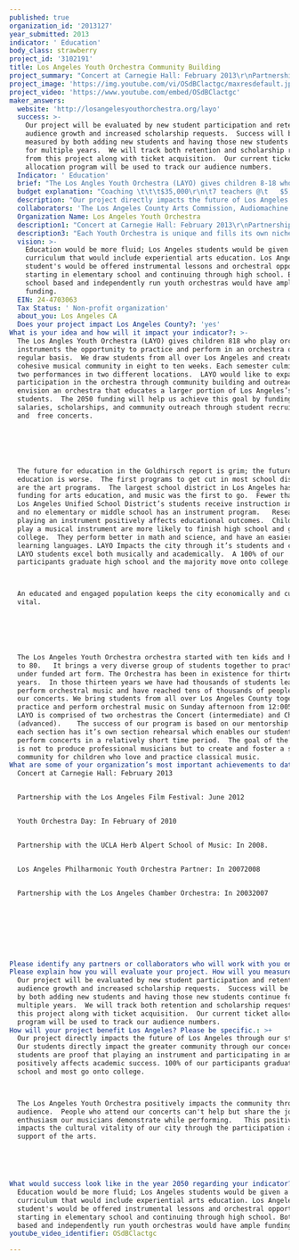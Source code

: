 ```yaml
---
published: true
organization_id: '2013127'
year_submitted: 2013
indicator: ' Education'
body_class: strawberry
project_id: '3102191'
title: Los Angeles Youth Orchestra Community Building
project_summary: "Concert at Carnegie Hall: February 2013\r\nPartnership with the Los Angeles Film Festival: June 2012\r\nYouth Orchestra Day: In February of 2010\r\nPartnership with the UCLA Herb Alpert School of Music: In 2008.\r\nLos Angeles Philharmonic Youth Orchestra Partner: In 2007-2008\r\nPartnership with the Los Angeles Chamber Orchestra: In 2003-2007\r\n\r\n\r\n"
project_image: 'https://img.youtube.com/vi/OSdBClactgc/maxresdefault.jpg'
project_video: 'https://www.youtube.com/embed/OSdBClactgc'
maker_answers:
  website: 'http://losangelesyouthorchestra.org/layo'
  success: >-
    Our project will be evaluated by new student participation and retention,
    audience growth and increased scholarship requests.  Success will be
    measured by both adding new students and having those new students continue
    for multiple years.  We will track both retention and scholarship requests
    from this project along with ticket acquisition.  Our current ticket
    allocation program will be used to track our audience numbers.
  Indicator: ' Education'
  brief: "The Los Angles Youth Orchestra (LAYO) gives children 8-18 who play orchestral instruments the opportunity to practice and perform in an orchestra on a regular basis.  We draw students from all over Los Angeles and create a cohesive musical community in eight to ten weeks. Each semester culminates in two performances in two different locations.  LAYO would like to expand participation in the orchestra through community building and outreach.  We envision an orchestra that educates a larger portion of Los Angeles’s students.  The 2050 funding will help us achieve this goal by funding teacher salaries, scholarships, and community outreach through student recruitment and  free concerts.  \r\n\r\nThe future for education in the Goldhirsch report is grim; the future of arts education is worse.  The first programs to get cut in most school districts are the art programs.  The largest school district in Los Angeles has gutted funding for arts education, and music was the first to go.  Fewer than 10% of Los Angeles Unified School District’s students receive instruction in the arts and no elementary or middle school has an instrument program.   Research shows playing an instrument positively affects educational outcomes.  Children who play a musical instrument are more likely to finish high school and go on to college.  They perform better in math and science, and have an easier time learning languages. LAYO Impacts the city through it’s students and concerts.  LAYO students excel both musically and academically.  A 100% of our participants graduate high school and the majority move onto college.\r\nAn educated and engaged population keeps the city economically and culturally vital. \r\n\r\nThe Los Angeles Youth Orchestra orchestra started with ten kids and has grown to 80.   It brings a very diverse group of students together to practice an under funded art form. The Orchestra has been in existence for thirteen years.  In those thirteen years we have had thousands of students learn and perform orchestral music and have reached tens of thousands of people through our concerts. We bring students from all over Los Angeles County together to practice and perform orchestral music on Sunday afternoon from 12:00-5:00 pm.  LAYO is comprised of two orchestras the Concert (intermediate) and Chamber (advanced).    The success of our program is based on our mentorship model, each section has it’s own section rehearsal which enables our students to perform concerts in a relatively short time period.  The goal of the orchestra is not to produce professional musicians but to create and foster a supportive community for children who love and practice classical music."
  budget explanation: "Coaching \t\t\t$35,000\r\n\t7 teachers @\t   $5,000\r\nProgram Director\t$20,000\r\nLibrarian\t\t\t  $5,000\r\nScholarships\t\t$20,000\r\nRecruitment\t\t\t  $3,000\r\nAuditions\t\t\t  $2,000\r\nConcert Income\t\t$10,000\r\nInsurance\t\t\t  $5,000\r\n\r\nTotal\t\t\t      $100,000\r\n"
  description: "Our project directly impacts the future of Los Angeles through our students. Our students directly impact the greater community through our concerts.  LAYO students are proof that playing an instrument and participating in an ensemble positively affects academic success. 100% of our participants graduate high school and most go onto college. \r\nThe Los Angeles Youth Orchestra positively impacts the community through our audience.  People who attend our concerts can't help but share the joy and enthusiasm our musicians demonstrate while performing.   This positively impacts the cultural vitality of our city through the participation and support of the arts. \r\n\r\n"
  collaborators: 'The Los Angeles County Arts Commission, Audiomachine .'
  Organization Name: Los Angeles Youth Orchestra
  description1: "Concert at Carnegie Hall: February 2013\r\nPartnership with the Los Angeles Film Festival: June 2012\r\nYouth Orchestra Day: In February of 2010\r\nPartnership with the UCLA Herb Alpert School of Music: In 2008.\r\nLos Angeles Philharmonic Youth Orchestra Partner: In 2007-2008\r\nPartnership with the Los Angeles Chamber Orchestra: In 2003-2007\r\n\r\n\r\n"
  description3: "Each Youth Orchestra is unique and fills its own niche. We see other orchestra's as an opportunity to share experiences.\r\nWe've collaborated with numerous Youth Orchestra's in Los Angeles to create Youth Orchestra Day in 2010. This was such an inspiring experience we have considered doing it again. "
  vision: >-
    Education would be more fluid; Los Angeles students would be given a rich
    curriculum that would include experiential arts education. Los Angeles
    student's would be offered instrumental lessons and orchestral opportunities
    starting in elementary school and continuing through high school. Both
    school based and independently run youth orchestras would have ample
    funding.
  EIN: 24-4703063
  Tax Status: ' Non-profit organization'
  about_you: Los Angeles CA
  Does your project impact Los Angeles County?: 'yes'
What is your idea and how will it impact your indicator?: >-
  The Los Angles Youth Orchestra (LAYO) gives children 818 who play orchestral
  instruments the opportunity to practice and perform in an orchestra on a
  regular basis.  We draw students from all over Los Angeles and create a
  cohesive musical community in eight to ten weeks. Each semester culminates in
  two performances in two different locations.  LAYO would like to expand
  participation in the orchestra through community building and outreach.  We
  envision an orchestra that educates a larger portion of Los Angeles’s
  students.  The 2050 funding will help us achieve this goal by funding teacher
  salaries, scholarships, and community outreach through student recruitment
  and  free concerts.  






  The future for education in the Goldhirsch report is grim; the future of arts
  education is worse.  The first programs to get cut in most school districts
  are the art programs.  The largest school district in Los Angeles has gutted
  funding for arts education, and music was the first to go.  Fewer than 10% of
  Los Angeles Unified School District’s students receive instruction in the arts
  and no elementary or middle school has an instrument program.   Research shows
  playing an instrument positively affects educational outcomes.  Children who
  play a musical instrument are more likely to finish high school and go on to
  college.  They perform better in math and science, and have an easier time
  learning languages. LAYO Impacts the city through it’s students and concerts. 
  LAYO students excel both musically and academically.  A 100% of our
  participants graduate high school and the majority move onto college.



  An educated and engaged population keeps the city economically and culturally
  vital. 






  The Los Angeles Youth Orchestra orchestra started with ten kids and has grown
  to 80.   It brings a very diverse group of students together to practice an
  under funded art form. The Orchestra has been in existence for thirteen
  years.  In those thirteen years we have had thousands of students learn and
  perform orchestral music and have reached tens of thousands of people through
  our concerts. We bring students from all over Los Angeles County together to
  practice and perform orchestral music on Sunday afternoon from 12:005:00 pm. 
  LAYO is comprised of two orchestras the Concert (intermediate) and Chamber
  (advanced).    The success of our program is based on our mentorship model,
  each section has it’s own section rehearsal which enables our students to
  perform concerts in a relatively short time period.  The goal of the orchestra
  is not to produce professional musicians but to create and foster a supportive
  community for children who love and practice classical music.
What are some of your organization’s most important achievements to date?: |+
  Concert at Carnegie Hall: February 2013


  Partnership with the Los Angeles Film Festival: June 2012


  Youth Orchestra Day: In February of 2010


  Partnership with the UCLA Herb Alpert School of Music: In 2008.


  Los Angeles Philharmonic Youth Orchestra Partner: In 20072008


  Partnership with the Los Angeles Chamber Orchestra: In 20032007








Please identify any partners or collaborators who will work with you on this project.: 'The Los Angeles County Arts Commission, Audiomachine .'
Please explain how you will evaluate your project. How will you measure success?: >-
  Our project will be evaluated by new student participation and retention,
  audience growth and increased scholarship requests.  Success will be measured
  by both adding new students and having those new students continue for
  multiple years.  We will track both retention and scholarship requests from
  this project along with ticket acquisition.  Our current ticket allocation
  program will be used to track our audience numbers.
How will your project benefit Los Angeles? Please be specific.: >+
  Our project directly impacts the future of Los Angeles through our students.
  Our students directly impact the greater community through our concerts.  LAYO
  students are proof that playing an instrument and participating in an ensemble
  positively affects academic success. 100% of our participants graduate high
  school and most go onto college. 



  The Los Angeles Youth Orchestra positively impacts the community through our
  audience.  People who attend our concerts can't help but share the joy and
  enthusiasm our musicians demonstrate while performing.   This positively
  impacts the cultural vitality of our city through the participation and
  support of the arts. 





What would success look like in the year 2050 regarding your indicator?: >-
  Education would be more fluid; Los Angeles students would be given a rich
  curriculum that would include experiential arts education. Los Angeles
  student's would be offered instrumental lessons and orchestral opportunities
  starting in elementary school and continuing through high school. Both school
  based and independently run youth orchestras would have ample funding.
youtube_video_identifier: OSdBClactgc

---
```

